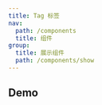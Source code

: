 ```yaml
---
title: Tag 标签
nav:
  path: /components
  title: 组件
group:
  title: 展示组件
  path: /components/show
---
```


## Demo

<code src="./demos/index.tsx"></code>
